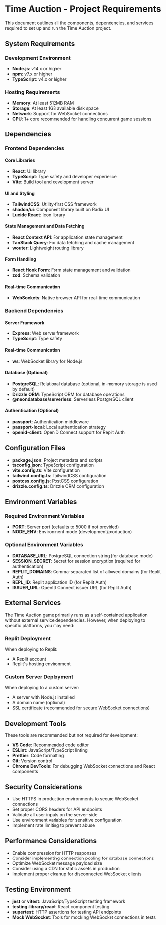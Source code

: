 # Time Auction - Project Requirements

This document outlines all the components, dependencies, and services required to set up and run the Time Auction project.

## System Requirements

### Development Environment

- **Node.js**: v14.x or higher
- **npm**: v7.x or higher
- **TypeScript**: v4.x or higher

### Hosting Requirements

- **Memory**: At least 512MB RAM
- **Storage**: At least 1GB available disk space
- **Network**: Support for WebSocket connections
- **CPU**: 1+ core recommended for handling concurrent game sessions

## Dependencies

### Frontend Dependencies

#### Core Libraries
- **React**: UI library
- **TypeScript**: Type safety and developer experience
- **Vite**: Build tool and development server

#### UI and Styling
- **TailwindCSS**: Utility-first CSS framework
- **shadcn/ui**: Component library built on Radix UI
- **Lucide React**: Icon library

#### State Management and Data Fetching
- **React Context API**: For application state management
- **TanStack Query**: For data fetching and cache management
- **wouter**: Lightweight routing library

#### Form Handling
- **React Hook Form**: Form state management and validation
- **zod**: Schema validation

#### Real-time Communication
- **WebSockets**: Native browser API for real-time communication

### Backend Dependencies

#### Server Framework
- **Express**: Web server framework
- **TypeScript**: Type safety

#### Real-time Communication
- **ws**: WebSocket library for Node.js

#### Database (Optional)
- **PostgreSQL**: Relational database (optional, in-memory storage is used by default)
- **Drizzle ORM**: TypeScript ORM for database operations
- **@neondatabase/serverless**: Serverless PostgreSQL client

#### Authentication (Optional)
- **passport**: Authentication middleware
- **passport-local**: Local authentication strategy
- **openid-client**: OpenID Connect support for Replit Auth

## Configuration Files

- **package.json**: Project metadata and scripts
- **tsconfig.json**: TypeScript configuration
- **vite.config.ts**: Vite configuration
- **tailwind.config.ts**: TailwindCSS configuration
- **postcss.config.js**: PostCSS configuration
- **drizzle.config.ts**: Drizzle ORM configuration

## Environment Variables

### Required Environment Variables
- **PORT**: Server port (defaults to 5000 if not provided)
- **NODE_ENV**: Environment mode (development/production)

### Optional Environment Variables
- **DATABASE_URL**: PostgreSQL connection string (for database mode)
- **SESSION_SECRET**: Secret for session encryption (required for authentication)
- **REPLIT_DOMAINS**: Comma-separated list of allowed domains (for Replit Auth)
- **REPL_ID**: Replit application ID (for Replit Auth)
- **ISSUER_URL**: OpenID Connect issuer URL (for Replit Auth)

## External Services

The Time Auction game primarily runs as a self-contained application without external service dependencies. However, when deploying to specific platforms, you may need:

### Replit Deployment
When deploying to Replit:
- A Replit account
- Replit's hosting environment

### Custom Server Deployment
When deploying to a custom server:
- A server with Node.js installed
- A domain name (optional)
- SSL certificate (recommended for secure WebSocket connections)

## Development Tools

These tools are recommended but not required for development:

- **VS Code**: Recommended code editor
- **ESLint**: JavaScript/TypeScript linting
- **Prettier**: Code formatting
- **Git**: Version control
- **Chrome DevTools**: For debugging WebSocket connections and React components

## Security Considerations

- Use HTTPS in production environments to secure WebSocket connections
- Set proper CORS headers for API endpoints
- Validate all user inputs on the server-side
- Use environment variables for sensitive configuration
- Implement rate limiting to prevent abuse

## Performance Considerations

- Enable compression for HTTP responses
- Consider implementing connection pooling for database connections
- Optimize WebSocket message payload size
- Consider using a CDN for static assets in production
- Implement proper cleanup for disconnected WebSocket clients

## Testing Environment

- **jest** or **vitest**: JavaScript/TypeScript testing framework
- **testing-library/react**: React component testing
- **supertest**: HTTP assertions for testing API endpoints
- **Mock WebSocket**: Tools for mocking WebSocket connections in tests